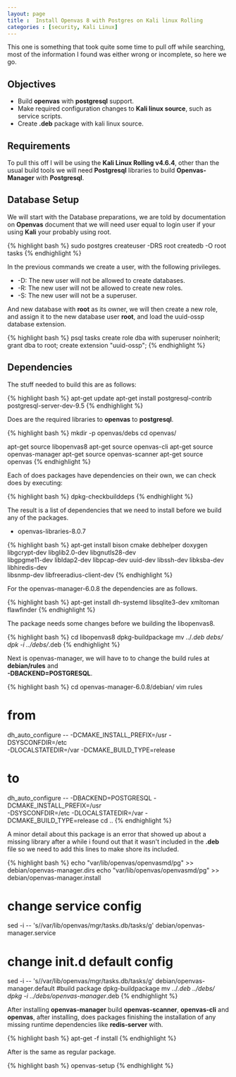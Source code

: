 ```yaml
---
layout: page 
title :  Install Openvas 8 with Postgres on Kali linux Rolling
categories : [security, Kali Linux]
---
```


This one is something that took quite some time to pull off while searching, most of the information I found was either wrong or incomplete, so here we go.  

## Objectives  

- Build **openvas** with **postgresql** support.  
- Make required configuration changes to **Kali linux source**, such as service scripts. 
- Create **.deb** package with kali linux source.  


## Requirements

To pull this off I will be using the **Kali Linux Rolling v4.6.4**, other than the usual build tools we will need **Postgresql** libraries to build **Openvas-Manager** with **Postgresql**.  


## Database Setup  

We will start with the Database preparations, we are told by documentation on **Openvas** document that we will need user equal to login user if your using **Kali** your probably using root.  

{% highlight bash %}
sudo postgres
createuser -DRS root
createdb -O root tasks
{% endhighlight %} 

In the previous commands we create a user, with the following privileges.

- -D: The new user will not be allowed to create databases.
- -R: The new user will not be allowed to create new roles.
- -S: The new user will not be a superuser.

And new database with **root** as its owner, we will then create a new role, and assign it to the new database user **root**, and load the uuid-ossp database extension.  


{% highlight bash %}
psql tasks
create role dba with superuser noinherit;
grant dba to root;
create extension "uuid-ossp";
{% endhighlight %} 

## Dependencies  

 The stuff needed to build this are as follows:

{% highlight bash %}
apt-get update
apt-get install postgresql-contrib postgresql-server-dev-9.5
{% endhighlight %}  

Does are the required libraries to **openvas** to **postgresql**.  

{% highlight bash %}
mkdir -p openvas/debs
cd openvas/

apt-get source libopenvas8
apt-get source openvas-cli 
apt-get source openvas-manager
apt-get source openvas-scanner
apt-get source openvas
{% endhighlight %} 

Each of does packages have dependencies on their own, we can check does by executing:  

{% highlight bash %}
dpkg-checkbuilddeps
{% endhighlight %} 

The result is a list of dependencies that we need to install before we build any of the packages.  
- openvas-libraries-8.0.7  

{% highlight bash %}
apt-get install bison cmake debhelper doxygen libgcrypt-dev libglib2.0-dev libgnutls28-dev \
libgpgme11-dev libldap2-dev libpcap-dev uuid-dev libssh-dev libksba-dev libhiredis-dev \
libsnmp-dev libfreeradius-client-dev
{% endhighlight %}  

For the openvas-manager-6.0.8 the dependencies are as follows.  

{% highlight bash %}
apt-get install dh-systemd libsqlite3-dev xmltoman flawfinder
{% endhighlight %}  

The package needs some changes before we building the libopenvas8.

{% highlight bash %}
cd libopenvas8
dpkg-buildpackage
mv ../*.deb debs/
dpk -i ../debs/*.deb
{% endhighlight %} 

Next is openvas-manager, we will have to to change the build rules at **debian/rules** and  
**-DBACKEND=POSTGRESQL**.  

{% highlight bash %}
cd openvas-manager-6.0.8/debian/
vim rules
# from
dh_auto_configure -- -DCMAKE_INSTALL_PREFIX=/usr -DSYSCONFDIR=/etc \
-DLOCALSTATEDIR=/var -DCMAKE_BUILD_TYPE=release  
# to
dh_auto_configure -- -DBACKEND=POSTGRESQL -DCMAKE_INSTALL_PREFIX=/usr \
 -DSYSCONFDIR=/etc -DLOCALSTATEDIR=/var -DCMAKE_BUILD_TYPE=release 
 cd ..
{% endhighlight %} 


A minor detail about this package is an error that showed up about a missing library after a while i found out that it wasn't included in the **.deb** file so we need to add this lines to make shore its included.  

{% highlight bash %}
echo "var/lib/openvas/openvasmd/pg" >> debian/openvas-manager.dirs
echo "var/lib/openvas/openvasmd/pg" >> debian/openvas-manager.install
# change service config
sed -i -- 's/\/var\/lib\/openvas\/mgr\/tasks.db/tasks/g' debian/openvas-manager.service
# change init.d default config
sed -i -- 's/\/var\/lib\/openvas\/mgr\/tasks.db/tasks/g' debian/openvas-manager.default
#build package
dpkg-buildpackage
mv ../*.deb ../debs/
dpkg -i ../debs/openvas-manager*.deb
{% endhighlight %} 

After installing **openvas-manager** build **openvas-scanner**, **openvas-cli** and **openvas**, after installing, does packages finishing the installation of any missing runtime dependencies like **redis-server** with.  

{% highlight bash %}
apt-get -f install
{% endhighlight %} 

After is the same as regular package. 

{% highlight bash %}
openvas-setup
{% endhighlight %} 


